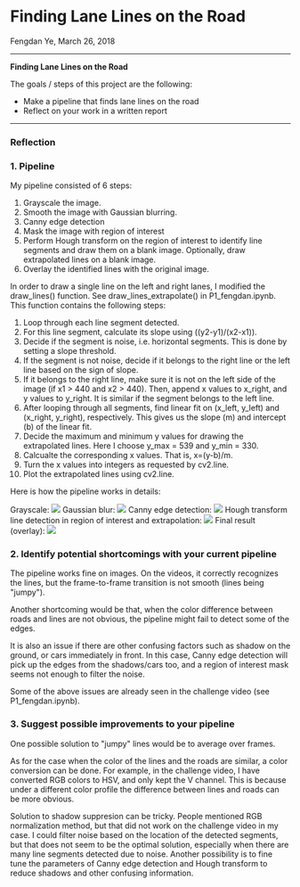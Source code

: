 # **Finding Lane Lines on the Road**
Fengdan Ye, March 26, 2018

---

**Finding Lane Lines on the Road**

The goals / steps of this project are the following:
* Make a pipeline that finds lane lines on the road
* Reflect on your work in a written report


---

### Reflection

### 1. Pipeline

My pipeline consisted of 6 steps:
1. Grayscale the image.
2. Smooth the image with Gaussian blurring.
3. Canny edge detection
4. Mask the image with region of interest
5. Perform Hough transform on the region of interest to identify line segments and draw them on a blank image. Optionally, draw extrapolated lines on a blank image.
6. Overlay the identified lines with the original image.

In order to draw a single line on the left and right lanes, I modified the draw_lines() function. See draw_lines_extrapolate() in P1_fengdan.ipynb. This function contains the following steps:
1. Loop through each line segment detected.
2. For this line segment, calculate its slope using ((y2-y1)/(x2-x1)).
3. Decide if the segment is noise, i.e. horizontal segments. This is done by setting a slope threshold.
4. If the segment is not noise, decide if it belongs to the right line or the left line based on the sign of slope.
5. If it belongs to the right line, make sure it is not on the left side of the image (if x1 > 440 and x2 > 440). Then, append x values to x_right, and y values to y_right. It is similar if the segment belongs to the left line.
6. After looping through all segments, find linear fit on (x_left, y_left) and (x_right, y_right), respectively. This gives us the slope (m) and intercept (b) of the linear fit.
7. Decide the maximum and minimum y values for drawing the extrapolated lines. Here I choose y_max = 539 and y_min = 330.
8. Calcualte the corresponding x values. That is, x=(y-b)/m.
9. Turn the x values into integers as requested by cv2.line.
10. Plot the extrapolated lines using cv2.line.

Here is how the pipeline works in details:

Grayscale:
![](./test_images_output/grayscale.jpg)
Gaussian blur:
![](./test_images_output/gaussian-blur.jpg)
Canny edge detection:
![](./test_images_output/canny.jpg)
Hough transform line detection in region of interest and extrapolation:
![](./test_images_output/hough_extrapolated.jpg)
Final result (overlay):
![](./test_images_output/solidWhiteRight_extrapolate.jpg)

### 2. Identify potential shortcomings with your current pipeline

The pipeline works fine on images. On the videos, it correctly recognizes the lines, but the frame-to-frame transition is not smooth (lines being "jumpy").

Another shortcoming would be that, when the color difference between roads and lines are not obvious, the pipeline might fail to detect some of the edges.

It is also an issue if there are other confusing factors such as shadow on the ground, or cars immediately in front. In this case, Canny edge detection will pick up the edges from the shadows/cars too, and a region of interest mask seems not enough to filter the noise.

Some of the above issues are already seen in the challenge video (see P1_fengdan.ipynb).


### 3. Suggest possible improvements to your pipeline

One possible solution to "jumpy" lines would be to average over frames.

As for the case when the color of the lines and the roads are similar, a color conversion can be done. For example, in the challenge video, I have converted RGB colors to HSV, and only kept the V channel. This is because under a different color profile the difference between lines and roads can be more obvious.

Solution to shadow suppresion can be tricky. People mentioned RGB normalization method, but that did not work on the challenge video in my case. I could filter noise based on the location of the detected segments, but that does not seem to be the optimal solution, especially when there are many line segments detected due to noise. Another possibility is to fine tune the parameters of Canny edge detection and Hough transform to reduce shadows and other confusing information.
